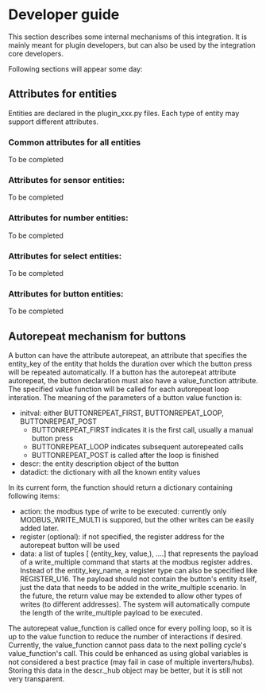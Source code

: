 # Developer guide

This section describes some internal mechanisms of this integration. It is mainly meant for plugin developers, but can also be used by the integration core developers.

Following sections will appear some day:
## Attributes for entities

Entities are declared in the plugin_xxx.py files.
Each type of entity may support different attributes.

### Common attributes for all entities

To be completed

### Attributes for sensor entities:

To be completed

### Attributes for number entities:

To be completed

### Attributes for select entities:

To be completed

### Attributes for button entities:

To be completed


## Autorepeat mechanism for buttons

A button can have the attribute autorepeat, an attribute that specifies the entity_key of the entity that holds the duration over which the button press will be repeated automatically.
If a button has the autorepeat attribute autorepeat, the button declaration must also have a value_function attribute. The specified value function will be called for each autorepeat loop interation.
The meaning of the parameters of a button value function is:
* initval: either BUTTONREPEAT_FIRST, BUTTONREPEAT_LOOP, BUTTONREPEAT_POST
  * BUTTONREPEAT_FIRST indicates it is the first call, usually a manual button press
  * BUTTONREPEAT_LOOP indicates subsequent autorepeated calls
  * BUTTONREPEAT_POST is called after the loop is finished 
* descr: the entity description object of the button
* datadict: the dictionary with all the known entity values
  
In its current form, the function should return a dictionary containing following items:
 * action: the modbus type of write to be executed: currently only MODBUS_WRITE_MULTI is suppored, but the other writes can be easily added later.
 * register (optional): if not specified, the register address for the autorepeat button will be used
 * data: a list of tuples [ (entity_key, value,), ....] that represents the payload of a write_multiple command that starts at the modbus register addres. Instead of the entity_key_name, a register type can also be specified like REGISTER_U16. The payload should not contain the button's entity itself, just the data that needs to be added in the write_multiple scenario.
In the future, the return value may be extended to allow other types of writes (to different addresses).
The system will automatically compute the length of the write_multiple payload to be executed.

The autorepeat value_function is called once for every polling loop, so it is up to the value function to reduce the number of interactions if desired. Currently, the value_function cannot pass data to the next polling cycle's value_function's call. This could be enhanced as using global variables is not considered a best practice (may fail in case of multiple inverters/hubs). Storing this data in the descr._hub object may be better, but it is still not very transparent.
